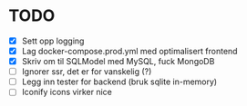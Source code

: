 # TODO

- [x] Sett opp logging
- [x] Lag docker-compose.prod.yml med optimalisert frontend
- [x] Skriv om til SQLModel med MySQL, fuck MongoDB
- [ ] Ignorer ssr, det er for vanskelig (?)
- [ ] Legg inn tester for backend (bruk sqlite in-memory)
- [ ] Iconify icons virker nice
